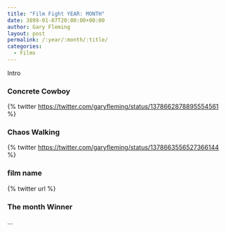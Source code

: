 ```yaml
---
title: "Film Fight YEAR: MONTH"
date: 3899-01-07T20:00:00+00:00
author: Gary Fleming
layout: post
permalink: /:year/:month/:title/
categories:
  - Films
---
```


Intro

### Concrete Cowboy

{% twitter https://twitter.com/garyfleming/status/1378662878895554561 %}

### Chaos Walking

{% twitter https://twitter.com/garyfleming/status/1378663556527366144 %}

### film name

{% twitter url %}


### The month Winner

...
